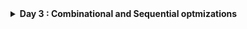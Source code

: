 <details>
  <Summary><strong> Day 3 : Combinational and Sequential optmizations</strong></summary>

## Contents
1. [Introduction to Optimisations](#1-introduction-to-optimisations)
2. [Combinational Logic Optimisation Lab 06](#2-combinational-logic-optimisation-lab-06)
3. [Sequential Logic Optimisation Lab 07](#3-sequential-logic-optimisation-lab-07)
4. [Sequential Optimisations for Unused Outputs](#4-sequential-optimisations-for-unused-outputs)


## 1. Introduction to Optimisations
### Combinational Logic Optimisations
- Combinational logic optimisation focuses on refining logic circuits to achieve a more efficient design in terms of area and power.
#### Key techniques include:
- <strong> Constant Propagation:</strong> Directly simplifying logic paths when input constants are known.
  ```bash
    Example:
    Y = ((A·B) + C)'
    If A = 0 → Y = (0 + C)' = C'
  ```
  
- <strong> Boolean Optimisation:</strong> Using formal methods like:
    - K-Map (Karnaugh Map)
    - Quine-McCluskey Algorithm
  to minimize Boolean expressions and reduce gate count.
  ```bash
    Example: 
    assign y = a ? (b ? c : (c ? a : 0)) : (!c);
    Optimized expression: y = a ⊕ c
  ```

### Sequential Logic Optimisations
- <strong> Basic</strong>
  - Sequential Constant Propogation : Propagates known constant values through flip-flops during synthesis.
  
- <strong> Advanced</strong>
  - State Optimization : Minimizes the number of states in Finite State Machines (FSMs), reducing area and transition overhead.
  - Retiming : Relocates registers across combinational logic boundaries to balance path delays and improve overall timing performance.
  - Sequential Logic Cloning : Duplicates logic paths in floorplan-aware synthesis to meet timing constraints and reduce routing congestion.

## 2. Combinational Logic Optimisation Lab 06
### Optimisation 1
![Alt Text](images/opt_check1_verilog.png)
![Alt Text](images/opt_check1.png)

```bash
yosys
read_liberty -lib ../lib/sky130_fd_sc_hd__tt_025C_1v80.lib
read_verilog opt_check.v 
synth -top opt_check
opt_clean -purge # to remove unused or redundant logic 
abc -liberty ../lib/sky130_fd_sc_hd__tt_025C_1v80.lib
show
```

![Alt Text](images/opt_check1_synth.png)

### Optimisation 2
![Alt Text](images/opt_check2_verilog.png)
![Alt Text](images/opt_check2.png)

```bash
yosys
read_liberty -lib ../lib/sky130_fd_sc_hd__tt_025C_1v80.lib
read_verilog opt_check2.v 
synth -top opt_check2
opt_clean -purge # to remove unused or redundant logic 
abc -liberty ../lib/sky130_fd_sc_hd__tt_025C_1v80.lib
show
```

![Alt Text](images/opt_check2_synth.png)

### Optimisation 3
![Alt Text](images/opt_check3_verilog.png)
![Alt Text](images/opt_check3.png)

```bash
yosys
read_liberty -lib ../lib/sky130_fd_sc_hd__tt_025C_1v80.lib
read_verilog opt_check3.v 
synth -top opt_check3
opt_clean -purge # to remove unused or redundant logic 
abc -liberty ../lib/sky130_fd_sc_hd__tt_025C_1v80.lib
show
```

![Alt Text](images/opt_check3_synth.png)

### Optimisation 4
![Alt Text](images/opt_check4_verilog.png)
![Alt Text](images/opt_check4.jpeg)


```bash
yosys
read_liberty -lib ../lib/sky130_fd_sc_hd__tt_025C_1v80.lib
read_verilog opt_check4.v 
synth -top opt_check4
opt_clean -purge # to remove unused or redundant logic 
abc -liberty ../lib/sky130_fd_sc_hd__tt_025C_1v80.lib
show
```

![Alt Text](images/opt_check4_synth.png)

### Optimisation 5
![Alt Text](images/mm_opt_verilog.png)
![Alt Text](images/mm_opt.png)


```bash
yosys
read_liberty -lib ../lib/sky130_fd_sc_hd__tt_025C_1v80.lib
read_verilog opt_check5.v 
synth -top opt_check5
opt_clean -purge # to remove unused or redundant logic 
abc -liberty ../lib/sky130_fd_sc_hd__tt_025C_1v80.lib
show
```

![Alt Text](images/mm_opt_synth.png)

![Alt Text](images/opt_check5_synth.png)

### Optimisation 6
![Alt Text](images/mm_opt2_verilog.png)
![Alt Text](images/mm_opt2.png)


```bash
yosys
read_liberty -lib ../lib/sky130_fd_sc_hd__tt_025C_1v80.lib
read_verilog opt_check5.v 
synth -top opt_check5
opt_clean -purge # to remove unused or redundant logic 
abc -liberty ../lib/sky130_fd_sc_hd__tt_025C_1v80.lib
show
```

![Alt Text](images/mm_opt2_synth.png)

## 3. Sequential Logic Optimisation Lab 07
### Optimisation 1
![Alt Text](images/dff_const1_v.png)
#### Simulation for ```dff_const1.v```
```bash
iverilog dff_const1.v
./a.out
gtkwave tb_dff_const1.vcd
```

![Alt Text](images/dff_const1_sim.png)
#### Synthesis
```bash
read_liberty -lib ../lib/sky130_fd_sc_hd__tt_025C_1v80.lib
read_verilog dff_const1.v
synth -top dff_const1
dfflibmap -liberty  ../lib/sky130_fd_sc_hd__tt_025C_1v80.lib
abc -liberty ../lib/sky130_fd_sc_hd__tt_025C_1v80.lib 
show
```

![Alt Text](images/dff_const1_synth1.png)
![Alt Text](images/dff_const1_synth.png)
### Optimisation 2
#### Simulation for ```dff_const2.v```
```bash
iverilog dff_const2.v
./a.out
gtkwave tb_dff_const2.vcd
```

![Alt Text](images/dff_const2_v.png)
![Alt Text](images/dff_const2_sim.png)
#### Synthesis
```bash
read_liberty -lib ../lib/sky130_fd_sc_hd__tt_025C_1v80.lib
read_verilog dff_const2.v
synth -top dff_const2
dfflibmap -liberty  ../lib/sky130_fd_sc_hd__tt_025C_1v80.lib
abc -liberty ../lib/sky130_fd_sc_hd__tt_025C_1v80.lib 
show
```

![Alt Text](images/dff_const2_synth1.png)
![Alt Text](images/dff_const2_synth.png)
### Optimisation 3
#### Simulation for ```dff_const3.v```
```bash
iverilog dff_const3.v
./a.out
gtkwave tb_dff_const3.vcd
```

![Alt Text](images/dff_const3_v.png)
![Alt Text](images/dff_const3_opt.png)
![Alt Text](images/dff_const3_sim.png)
#### Synthesis
```bash
read_liberty -lib ../lib/sky130_fd_sc_hd__tt_025C_1v80.lib
read_verilog dff_const3.v
synth -top dff_const3
dfflibmap -liberty  ../lib/sky130_fd_sc_hd__tt_025C_1v80.lib
abc -liberty ../lib/sky130_fd_sc_hd__tt_025C_1v80.lib 
show
```
![Alt Text](images/dff_const3_synth1.png)
![Alt Text](images/dff_const3_synth.png)

### Optimisation 4
#### Simulation for ```dff_const1.v```
```bash
iverilog dff_const4.v
./a.out
gtkwave tb_dff_const4.vcd
```

![Alt Text](images/dff_const4_v.png)
![Alt Text](images/dff_const4_sim.png)
#### Synthesis
```bash
read_liberty -lib ../lib/sky130_fd_sc_hd__tt_025C_1v80.lib
read_verilog dff_const4.v
synth -top dff_const4
dfflibmap -liberty  ../lib/sky130_fd_sc_hd__tt_025C_1v80.lib
abc -liberty ../lib/sky130_fd_sc_hd__tt_025C_1v80.lib 
show
```
![Alt Text](images/dff_const4_synth1.png)
![Alt Text](images/dff_const4_synth.png)

### Optimisation 5
#### Simulation for ```dff_const1.v```
```bash
iverilog dff_const5.v
./a.out
gtkwave tb_dff_const5.vcd
```

![Alt Text](images/dff_const5_v.png)
![Alt Text](images/dff_const5_sim.png)
#### Synthesis
  ```bash
  # --------Phase 1: Flatten the hierarchical RTL design---------------
  yosys
  read_liberty -lib ../lib/sky130_fd_sc_hd__tt_025C_1v80.lib
  read_verilog multiple_module_opt.v
  synth -top multiple_module_opt
  abc -liberty ../lib/sky130_fd_sc_hd__tt_025C_1v80.lib
  # Flatten design hierarchy 
  # 🔸Essential before performing optimization on multi-module RTLs
  flatten
  write_verilog -noattr multiple_module_opt_flat.v
  ```

  ```bash
  # ----------Phase 2: Optimize the flattened netlist-------------
  yosys
  read_liberty -lib ../lib/sky130_fd_sc_hd__tt_025C_1v80.lib
  read_verilog multiple_module_opt_flat.v
  synth -top multiple_module_opt
  opt_clean -purge   # Cleans up redundant gates and wires after flattening
  abc -liberty ../lib/sky130_fd_sc_hd__tt_025C_1v80.lib
  show
  ```

![Alt Text](images/dff_const5_synth1.png)
![Alt Text](images/dff_const5_synth.png)

## 4. Sequential Optimisations for Unused Outputs
### Design : ```counter_opt.v```
![Alt Text](images/counter_opt_v.png)

#### Synthesis
```bash
read_liberty -lib ../lib/sky130_fd_sc_hd__tt_025C_1v80.lib
read_verilog counter_opt.v.v
synth -top counter_opt
dfflibmap -liberty  ../lib/sky130_fd_sc_hd__tt_025C_1v80.lib
abc -liberty ../lib/sky130_fd_sc_hd__tt_025C_1v80.lib 
show
```
![Alt Text](images/counter_opt_synth1.png)
![Alt Text](images/counter_opt_synth.png)

### Design : ```counter_opt2.v```
![Alt Text](images/counter_opt2_v.png)
![Alt Text](images/counter_opt2.png)

#### Synthesis
```bash
read_liberty -lib ../lib/sky130_fd_sc_hd__tt_025C_1v80.lib
read_verilog counter_opt2.v.v
synth -top counter_opt
dfflibmap -liberty  ../lib/sky130_fd_sc_hd__tt_025C_1v80.lib
abc -liberty ../lib/sky130_fd_sc_hd__tt_025C_1v80.lib 
show
```
![Alt Text](images/counter_opt2_synth1.png)
![Alt Text](images/counter_opt2_synth.png)

